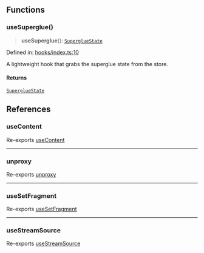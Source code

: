 ## Functions

<a id="usesuperglue"></a>

### useSuperglue()

> **useSuperglue**(): [`SuperglueState`](types.md#supergluestate)

Defined in: [hooks/index.ts:10](https://github.com/thoughtbot/superglue/blob/6828bbda8f8692c93cd2c69d86a8a10fbb351d20/superglue/lib/hooks/index.ts#L10)

A lightweight hook that grabs the superglue state from the store.

#### Returns

[`SuperglueState`](types.md#supergluestate)

## References

<a id="usecontent"></a>

### useContent

Re-exports [useContent](hooks.useContent.md#usecontent)

***

<a id="unproxy"></a>

### unproxy

Re-exports [unproxy](hooks.useContent.md#unproxy)

***

<a id="usesetfragment"></a>

### useSetFragment

Re-exports [useSetFragment](index.md#usesetfragment)

***

<a id="usestreamsource"></a>

### useStreamSource

Re-exports [useStreamSource](index.md#usestreamsource)
